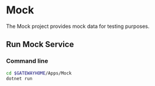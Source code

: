 # Mock

The Mock project provides mock data for testing purposes.

## Run Mock Service

### Command line

```bash
cd $GATEWAYHOME/Apps/Mock
dotnet run
```